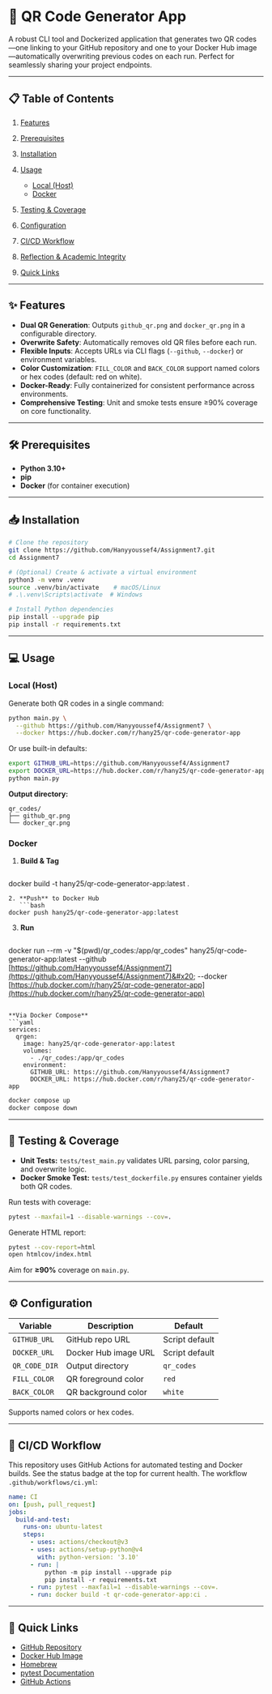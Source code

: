 # 🚀 QR Code Generator App

A robust CLI tool and Dockerized application that generates two QR codes—one linking to your GitHub repository and one to your Docker Hub image—automatically overwriting previous codes on each run. Perfect for seamlessly sharing your project endpoints.

---

## 📋 Table of Contents

1. [Features](#features)
2. [Prerequisites](#prerequisites)
3. [Installation](#installation)
4. [Usage](#usage)

   * [Local (Host)](#local-host)
   * [Docker](#docker)
5. [Testing & Coverage](#testing--coverage)
6. [Configuration](#configuration)
7. [CI/CD Workflow](#cicd-workflow)
8. [Reflection & Academic Integrity](#reflection--academic-integrity)
9. [Quick Links](#quick-links)

---

## ✨ Features

* **Dual QR Generation**: Outputs `github_qr.png` and `docker_qr.png` in a configurable directory.
* **Overwrite Safety**: Automatically removes old QR files before each run.
* **Flexible Inputs**: Accepts URLs via CLI flags (`--github`, `--docker`) or environment variables.
* **Color Customization**: `FILL_COLOR` and `BACK_COLOR` support named colors or hex codes (default: red on white).
* **Docker-Ready**: Fully containerized for consistent performance across environments.
* **Comprehensive Testing**: Unit and smoke tests ensure ≥90% coverage on core functionality.

---

## 🛠️ Prerequisites

* **Python 3.10+**
* **pip**
* **Docker** (for container execution)

---

## 📥 Installation

```bash
# Clone the repository
git clone https://github.com/Hanyyoussef4/Assignment7.git
cd Assignment7

# (Optional) Create & activate a virtual environment
python3 -m venv .venv
source .venv/bin/activate    # macOS/Linux
# .\.venv\Scripts\activate  # Windows

# Install Python dependencies
pip install --upgrade pip
pip install -r requirements.txt
```

---

## 💻 Usage

### Local (Host)

Generate both QR codes in a single command:

```bash
python main.py \
  --github https://github.com/Hanyyoussef4/Assignment7 \
  --docker https://hub.docker.com/r/hany25/qr-code-generator-app
```

Or use built-in defaults:

```bash
export GITHUB_URL=https://github.com/Hanyyoussef4/Assignment7
export DOCKER_URL=https://hub.docker.com/r/hany25/qr-code-generator-app
python main.py
```

**Output directory:**

```
qr_codes/
├── github_qr.png
└── docker_qr.png
```

### Docker

1. **Build & Tag**

   ```bash
   ```

docker build -t hany25/qr-code-generator-app\:latest .

````
2. **Push** to Docker Hub
   ```bash
docker push hany25/qr-code-generator-app:latest
````

3. **Run**

   ```bash
   ```

docker run --rm&#x20;
-v "\$(pwd)/qr\_codes\:/app/qr\_codes"&#x20;
hany25/qr-code-generator-app\:latest&#x20;
\--github [https://github.com/Hanyyoussef4/Assignment7](https://github.com/Hanyyoussef4/Assignment7)&#x20;
\--docker [https://hub.docker.com/r/hany25/qr-code-generator-app](https://hub.docker.com/r/hany25/qr-code-generator-app)

````

**Via Docker Compose**
```yaml
services:
  qrgen:
    image: hany25/qr-code-generator-app:latest
    volumes:
      - ./qr_codes:/app/qr_codes
    environment:
      GITHUB_URL: https://github.com/Hanyyoussef4/Assignment7
      DOCKER_URL: https://hub.docker.com/r/hany25/qr-code-generator-app
````

```bash
docker compose up
docker compose down
```

---

## 🧪 Testing & Coverage

* **Unit Tests:** `tests/test_main.py` validates URL parsing, color parsing, and overwrite logic.
* **Docker Smoke Test:** `tests/test_dockerfile.py` ensures container yields both QR codes.

Run tests with coverage:

```bash
pytest --maxfail=1 --disable-warnings --cov=.
```

Generate HTML report:

```bash
pytest --cov-report=html
open htmlcov/index.html
```

Aim for **≥90%** coverage on `main.py`.

---

## ⚙️ Configuration

| Variable      | Description          | Default        |
| ------------- | -------------------- | -------------- |
| `GITHUB_URL`  | GitHub repo URL      | Script default |
| `DOCKER_URL`  | Docker Hub image URL | Script default |
| `QR_CODE_DIR` | Output directory     | `qr_codes`     |
| `FILL_COLOR`  | QR foreground color  | `red`          |
| `BACK_COLOR`  | QR background color  | `white`        |

Supports named colors or hex codes.

---

## 🔄 CI/CD Workflow

This repository uses GitHub Actions for automated testing and Docker builds. See the status badge at the top for current health. The workflow `.github/workflows/ci.yml`:

```yaml
name: CI
on: [push, pull_request]
jobs:
  build-and-test:
    runs-on: ubuntu-latest
    steps:
      - uses: actions/checkout@v3
      - uses: actions/setup-python@v4
        with: python-version: '3.10'
      - run: |
          python -m pip install --upgrade pip
          pip install -r requirements.txt
      - run: pytest --maxfail=1 --disable-warnings --cov=.
      - run: docker build -t qr-code-generator-app:ci .
```


---

## 🔗 Quick Links

* [GitHub Repository](https://github.com/Hanyyoussef4/Assignment7)
* [Docker Hub Image](https://hub.docker.com/r/hany25/qr-code-generator-app)
* [Homebrew](https://brew.sh/)
* [pytest Documentation](https://docs.pytest.org/)
* [GitHub Actions](https://github.com/features/actions)
